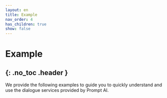 ```yaml
---
layout: en
title: Example
nav_order: 4
has_children: true
show: false
---
```

# Example
{: .no_toc .header }
----
We provide the following examples to guide you to quickly understand and use the dialogue services provided by Prompt AI.
